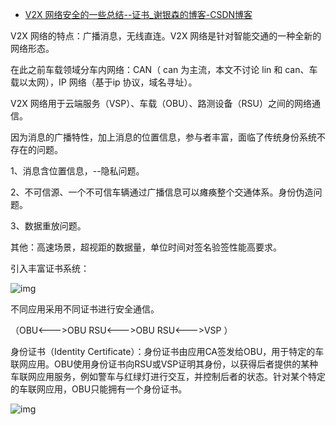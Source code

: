 - [V2X 网络安全的一些总结--证书_谢银森的博客-CSDN博客](https://blog.csdn.net/xieyinsen/article/details/123906755?utm_medium=distribute.pc_aggpage_search_result.none-task-blog-2~aggregatepage~first_rank_ecpm_v1~rank_v31_ecpm-20-123906755.pc_agg_new_rank&utm_term=rsu协议&spm=1000.2123.3001.4430)

V2X 网络的特点：广播消息，无线直连。V2X 网络是针对智能交通的一种全新的网络形态。

在此之前车载领域分车内网络：CAN（ can 为主流，本文不讨论 lin 和 can、车载以太网），IP 网络（基于ip 协议，域名寻址）。

V2X 网络用于云端服务（VSP）、车载（OBU）、路测设备（RSU）之间的网络通信。

因为消息的广播特性，加上消息的位置信息，参与者丰富，面临了传统身份系统不存在的问题。

1、消息含位置信息，--隐私问题。

2、不可信源、一个不可信车辆通过广播信息可以瘫痪整个交通体系。身份伪造问题。

3、数据重放问题。

其他：高速场景，超视距的数据量，单位时间对签名验签性能高要求。

引入丰富证书系统：

![img](https://img-blog.csdnimg.cn/7ead7323f26c4399ad108fa58f6e438e.png?x-oss-process=image/watermark,type_d3F5LXplbmhlaQ,shadow_50,text_Q1NETiBA6LCi6ZO25qOu,size_20,color_FFFFFF,t_70,g_se,x_16)







不同应用采用不同证书进行安全通信。

（OBU<--->OBU RSU<--->OBU RSU<--->VSP ）

身份证书（Identity Certificate）：身份证书由应用CA签发给OBU，用于特定的车联网应用。OBU使用身份证书向RSU或VSP证明其身份，以获得后者提供的某种车联网应用服务，例如警车与红绿灯进行交互，并控制后者的状态。针对某个特定的车联网应用，OBU只能拥有一个身份证书。

![img](https://img-blog.csdnimg.cn/33c734503d414bfe97f22c9d76e86fe4.png?x-oss-process=image/watermark,type_d3F5LXplbmhlaQ,shadow_50,text_Q1NETiBA6LCi6ZO25qOu,size_20,color_FFFFFF,t_70,g_se,x_16)